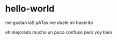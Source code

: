 # hello-world
me gustan laS pATas
me duele mi traserito

eh mejorado mucho un poco confuso pero voy bien
